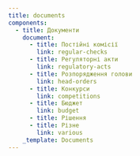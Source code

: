 ```yaml
---
title: documents
components:
  - title: Документи
    document:
      - title: Постійні комісії
        link: regular-checks
      - title: Регуляторні акти
        link: regulatory-acts
      - title: Розпорядження голови
        link: head-orders
      - title: Конкурси
        link: competitions
      - title: Бюджет
        link: budget
      - title: Рішення
      - title: Різне
        link: various
    _template: Documents
---
```


